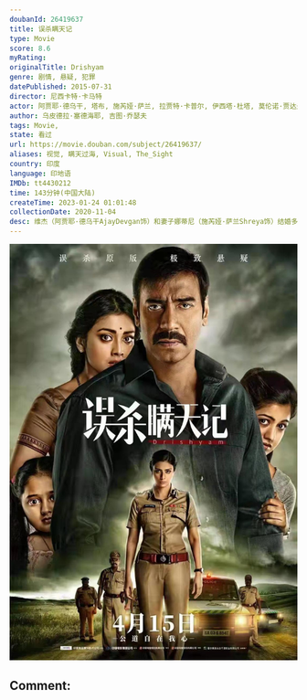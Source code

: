 ```yaml
---
doubanId: 26419637
title: 误杀瞒天记
type: Movie
score: 8.6
myRating: 
originalTitle: Drishyam
genre: 剧情, 悬疑, 犯罪
datePublished: 2015-07-31
director: 尼西卡特·卡马特
actor: 阿贾耶·德乌干, 塔布, 施芮娅·萨兰, 拉贾特·卡普尔, 伊西塔·杜塔, 莫伦诺·贾达夫, 皮拉桑纳·凯特卡尔, 尤盖莎·索南, 帕拉斯莫什·帕拉布, 瑞瑟·查达哈
author: 乌皮德拉·塞德海耶, 吉图·乔瑟夫
tags: Movie, 
state: 看过
url: https://movie.douban.com/subject/26419637/
aliases: 视觉, 瞒天过海, Visual, The_Sight
country: 印度
language: 印地语
IMDb: tt4430212
time: 143分钟(中国大陆)
createTime: 2023-01-24 01:01:48
collectionDate: 2020-11-04
desc: 维杰（阿贾耶·德乌干AjayDevgan饰）和妻子娜蒂尼（施芮娅·萨兰Shreya饰）结婚多年，将两个女儿安久（伊西塔·杜塔IshitaDutta饰）和安努（莫伦诺·贾达夫Mruna...
---
```


![image](assets/p2870295964.jpg)

Comment: 
---


